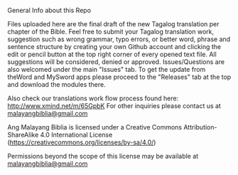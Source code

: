 General Info about this Repo

Files uploaded here are the final draft of the new Tagalog translation per chapter of the Bible. 
Feel free to submit your Tagalog translation work, suggestion such as wrong grammar, typo errors, or better word, phrase and sentence structure by creating your own Github account and clicking the edit or pencil button at the top right corner of every opened text file. All suggestions will be considered, denied or approved. Issues/Questions are also welcomed under the main "Issues" tab. To get the update from theWord and MySword apps please proceed to the "Releases" tab at the top and download the modules there.

Also check our translations work flow process found here: http://www.xmind.net/m/65GpbK
For other inquiries please contact us at malayangbiblia@gmail.com

Ang Malayang Biblia is licensed under a Creative Commons Attribution-ShareAlike 4.0 International License (https://creativecommons.org/licenses/by-sa/4.0/)

Permissions beyond the scope of this license may be available at malayangbiblia@gmail.com
